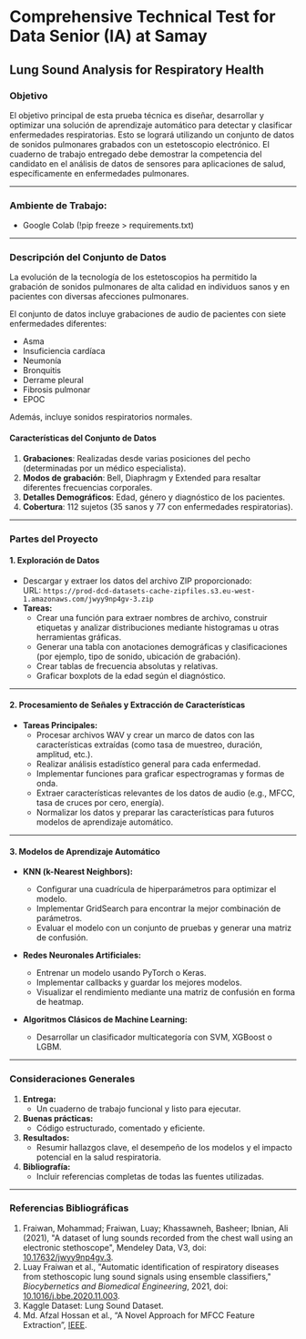 # Comprehensive Technical Test for Data Senior (IA) at Samay  
## Lung Sound Analysis for Respiratory Health  

### Objetivo  
El objetivo principal de esta prueba técnica es diseñar, desarrollar y optimizar una solución de aprendizaje automático para detectar y clasificar enfermedades respiratorias. Esto se logrará utilizando un conjunto de datos de sonidos pulmonares grabados con un estetoscopio electrónico. El cuaderno de trabajo entregado debe demostrar la competencia del candidato en el análisis de datos de sensores para aplicaciones de salud, específicamente en enfermedades pulmonares.  

---

### Ambiente de Trabajo:

- Google Colab (!pip freeze > requirements.txt)

---

### Descripción del Conjunto de Datos  
La evolución de la tecnología de los estetoscopios ha permitido la grabación de sonidos pulmonares de alta calidad en individuos sanos y en pacientes con diversas afecciones pulmonares.  

El conjunto de datos incluye grabaciones de audio de pacientes con siete enfermedades diferentes:  
- Asma  
- Insuficiencia cardíaca  
- Neumonía  
- Bronquitis  
- Derrame pleural  
- Fibrosis pulmonar  
- EPOC  

Además, incluye sonidos respiratorios normales.  

#### Características del Conjunto de Datos  
1. **Grabaciones**: Realizadas desde varias posiciones del pecho (determinadas por un médico especialista).  
2. **Modos de grabación**: Bell, Diaphragm y Extended para resaltar diferentes frecuencias corporales.  
3. **Detalles Demográficos**: Edad, género y diagnóstico de los pacientes.  
4. **Cobertura**: 112 sujetos (35 sanos y 77 con enfermedades respiratorias).  

---

### Partes del Proyecto  

#### 1. Exploración de Datos  
- Descargar y extraer los datos del archivo ZIP proporcionado:  
  URL: `https://prod-dcd-datasets-cache-zipfiles.s3.eu-west-1.amazonaws.com/jwyy9np4gv-3.zip`  
- **Tareas:**  
  - Crear una función para extraer nombres de archivo, construir etiquetas y analizar distribuciones mediante histogramas u otras herramientas gráficas.  
  - Generar una tabla con anotaciones demográficas y clasificaciones (por ejemplo, tipo de sonido, ubicación de grabación).  
  - Crear tablas de frecuencia absolutas y relativas.  
  - Graficar boxplots de la edad según el diagnóstico.  

---

#### 2. Procesamiento de Señales y Extracción de Características  
- **Tareas Principales:**  
  - Procesar archivos WAV y crear un marco de datos con las características extraídas (como tasa de muestreo, duración, amplitud, etc.).  
  - Realizar análisis estadístico general para cada enfermedad.  
  - Implementar funciones para graficar espectrogramas y formas de onda.  
  - Extraer características relevantes de los datos de audio (e.g., MFCC, tasa de cruces por cero, energía).  
  - Normalizar los datos y preparar las características para futuros modelos de aprendizaje automático.  

---

#### 3. Modelos de Aprendizaje Automático  
- **KNN (k-Nearest Neighbors):**  
  - Configurar una cuadrícula de hiperparámetros para optimizar el modelo.  
  - Implementar GridSearch para encontrar la mejor combinación de parámetros.  
  - Evaluar el modelo con un conjunto de pruebas y generar una matriz de confusión.  

- **Redes Neuronales Artificiales:**  
  - Entrenar un modelo usando PyTorch o Keras.  
  - Implementar callbacks y guardar los mejores modelos.  
  - Visualizar el rendimiento mediante una matriz de confusión en forma de heatmap.  

- **Algoritmos Clásicos de Machine Learning:**  
  - Desarrollar un clasificador multicategoría con SVM, XGBoost o LGBM.  

---

### Consideraciones Generales  
1. **Entrega:**  
   - Un cuaderno de trabajo funcional y listo para ejecutar.  
2. **Buenas prácticas:**  
   - Código estructurado, comentado y eficiente.  
3. **Resultados:**  
   - Resumir hallazgos clave, el desempeño de los modelos y el impacto potencial en la salud respiratoria.  
4. **Bibliografía:**  
   - Incluir referencias completas de todas las fuentes utilizadas.  

---

### Referencias Bibliográficas  
1. Fraiwan, Mohammad; Fraiwan, Luay; Khassawneh, Basheer; Ibnian, Ali (2021), "A dataset of lung sounds recorded from the chest wall using an electronic stethoscope", Mendeley Data, V3, doi: [10.17632/jwyy9np4gv.3](https://doi.org/10.17632/jwyy9np4gv.3).  
2. Luay Fraiwan et al., "Automatic identification of respiratory diseases from stethoscopic lung sound signals using ensemble classifiers," *Biocybernetics and Biomedical Engineering*, 2021, doi: [10.1016/j.bbe.2020.11.003](https://doi.org/10.1016/j.bbe.2020.11.003).  
3. Kaggle Dataset: Lung Sound Dataset.  
4. Md. Afzal Hossan et al., “A Novel Approach for MFCC Feature Extraction”, [IEEE](https://ieeexplore.ieee.org/abstract/document/5709752).  
